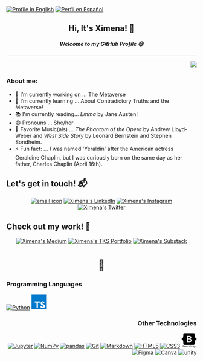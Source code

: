 <div class="languages">
  <a href="https://github.com/ximyer/ximyer/blob/main/README.md"><img src=https://img.shields.io/badge/Idioma-EN-B9CCED alt="Profile in English"></a>
  <a href="https://github.com/ximyer/ximyer/blob/main/README.es.md"><img src=https://img.shields.io/badge/Idioma-ES-EAC7C7 alt="Perfil en Español"></a>
</div>


<h2 align="center"> Hi, It's Ximena! 👋</h2> 
<h5 align="center"> Welcome to my GitHub Profile 😄</h5>

---


<p align="right"> <img src="https://komarev.com/ghpvc/?username=ximyer&color=8CC0DE"/></p>


### About me:
- 🔭 I’m currently working on ... The Metaverse 
- 🌱 I’m currently learning ... About Contradictory Truths and the Metaverse!
- 📚 I'm currently reading... _Emma_ by Jane Austen!
- 😄 Pronouns ... She/her
- 🎵 Favorite Music(als) ... _The Phantom of the Opera_ by Andrew Lloyd-Weber and _West Side Story_ by Leonard Bernstein and Stephen Sondheim.
- ⚡ Fun fact: ... I was named 'Yeraldin' after the American actress Geraldine Chaplin, but I was curiously born on the same day as her father, Charles Chaplin (April 16th).



## Let's get in touch! 📬

<div align="center">

<a href="mailto:ximena.yeraldin.ll@outlook.es" target="_blank"><img src="https://github.com/ximyer/ximyer/blob/main/images/email.png?raw=true" alt="email icon" height="70"/></a>    <a href="https://www.linkedin.com/in/ximena-yeraldin-lopez-lopez-9a8411257/" target="_blank"><img src="https://github.com/ximyer/ximyer/blob/main/images/linkedin.png?raw=true" alt="Ximena's LinkedIn" height="70"/></a>   <a href="https://www.linkedin.com/in/ximena-yeraldin-lopez-lopez-9a8411257/" target="_blank"><img src="https://github.com/ximyer/ximyer/blob/main/images/instagram.png?raw=true" alt="Ximena's Instagram" height="70"/></a>  <a href="https://www.linkedin.com/in/ximena-yeraldin-lopez-lopez-9a8411257/" target="_blank"><img src="https://github.com/ximyer/ximyer/blob/main/images/twitter.png?raw=true" alt="Ximena's Twitter" height="70"/></a>

</div>

## Check out my work! 📝


<div align="center">

<a href="https://medium.com/@ximyer" target="_blank"><img src="https://github.com/ximyer/ximyer/blob/main/images/articles.png?raw=true" alt="Ximena's Medium" height="80"/></a>    <a href="https://tks.life/profile/ximena.lópez#about" target="_blank"><img src="https://github.com/ximyer/ximyer/blob/main/images/portfolio.png?raw=true" alt="Ximena's TKS Portfolio" height="80"/></a>   <a href="https://substack.com/@ximenayeraldin" target="_blank"><img src="https://github.com/ximyer/ximyer/blob/main/images/newsletter.png?raw=true" alt="Ximena's Substack" height="80"/></a>
</div>

<h1 align="center"> 🫧 </h1>

<div align="left">
  <h3>Programming Languages</h3>
  <a href="https://www.python.org/" target="_blank" rel="noreferrer"><img src="https://cdn.jsdelivr.net/gh/devicons/devicon/icons/python/python-original.svg" alt="Python" width="48px" /></a>   <a href="https://www.typescriptlang.org/" target="_blank" rel="noreferrer"> <img src="https://raw.githubusercontent.com/devicons/devicon/master/icons/typescript/typescript-original.svg" alt="typescript" width="40" height="40"/> </a>

</div>

<div align="right">
  <h3>Other Technologies</h3>
  <a href="https://jupyter.org/" target="_blank" rel="noreferrer"><img src="https://cdn.jsdelivr.net/gh/devicons/devicon/icons/jupyter/jupyter-original.svg" alt="Jupyter" width="48px" /></a>
  <a href="https://numpy.org/" target="_blank" rel="noreferrer"><img src="https://cdn.jsdelivr.net/gh/devicons/devicon/icons/numpy/numpy-original.svg" alt="NumPy" width="48px" /></a>
  <a href="https://pandas.pydata.org/" target="_blank" rel="noreferrer"><img src="https://cdn.jsdelivr.net/gh/devicons/devicon/icons/pandas/pandas-original.svg" alt="pandas" width="48px" /></a>
  <a href="https://git-scm.com/" target="_blank" rel="noreferrer"><img src="https://cdn.jsdelivr.net/gh/devicons/devicon/icons/git/git-original.svg" alt="Git" width="48px" /></a>
  <a href="https://daringfireball.net/projects/markdown/" target="_blank" rel="noreferrer"><img src="https://cdn.jsdelivr.net/gh/devicons/devicon/icons/markdown/markdown-original.svg" alt="Markdown" width="48px" /></a>
  <a href="https://html.spec.whatwg.org/multipage/" target="_blank" rel="noreferrer"><img src="https://cdn.jsdelivr.net/gh/devicons/devicon/icons/html5/html5-original.svg" alt="HTML5" width="48px" /></a>
  <a href="https://www.w3.org/Style/CSS/" target="_blank" rel="noreferrer"><img src="https://cdn.jsdelivr.net/gh/devicons/devicon/icons/css3/css3-original.svg" alt="CSS3" width="48px" /></a>  <a href="https://getbootstrap.com" target="_blank" rel="noreferrer"> <img src="https://raw.githubusercontent.com/devicons/devicon/master/icons/bootstrap/bootstrap-plain-wordmark.svg" alt="bootstrap" width="40" height="40"/> </a>
  <a href="https://www.figma.com/" target="_blank" rel="noreferrer"><img src="https://cdn.jsdelivr.net/gh/devicons/devicon/icons/figma/figma-original.svg" alt="Figma" width="48px" /></a>  <a href="https://www.canva.com" target="_blank" rel="noreferrer"> <img src="https://www.edigitalagency.com.au/wp-content/uploads/Canva-logo-png-circle-full-colour-white-font.png" alt="Canva" width="40" height="40"/> </a> <a href="https://unity.com/" target="_blank" rel="noreferrer"> <img src="https://www.vectorlogo.zone/logos/unity3d/unity3d-icon.svg" alt="unity" width="40" height="40"/> </a>

</div>


<!-- ### Hi there 👋 **ximyer/ximyer** is a ✨ _special_ ✨ repository because its `README.md` (this file) appears on your GitHub profile. -->
